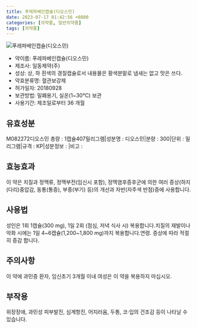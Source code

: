 ```yaml
---
title: 푸레파베인캡슐(디오스민)
date: 2023-07-17 01:42:56 +0800
categories: [의약품, 일반의약품]
tags: [의약품]
---
```

![푸레파베인캡슐(디오스민)](https://nedrug.mfds.go.kr/pbp/cmn/itemImageDownload/154609810414600051)

- 약이름: 푸레파베인캡슐(디오스민)
- 제조사: 일동제약(주)
- 성상: 상, 하 흰색의 경질캡슐로서 내용물은 황색분말로 냄새는 없고 맛은 쓰다.
- 약효분류명: 혈관보강제
- 허가일자: 20180928
- 보관방법: 밀폐용기, 실온(1~30℃) 보관
- 사용기간: 제조일로부터 36 개월
## 유효성분
M082272디오스민
총량 : 1캡슐407밀리그램|성분명 : 디오스민|분량 : 300|단위 : 밀리그램|규격 : KP|성분정보 : |비고 :
## 효능효과
이 약은 치질과 정맥류, 정맥부전(임신시 포함), 정맥염후증후군에 의한 여러 증상(하지(다리)중압감, 동통(통증), 부종(부기) 등)의 개선과 자반(자주색 반점)증에 사용합니다.
## 사용법
성인은 1회 1캡슐(300 mg), 1일 2회 (점심, 저녁 식사 시) 복용합니다.치질의 재발이나 악화 시에는 1일 4~6캡슐(1,200~1,800 mg)까지 복용합니다.연령. 증상에 따라 적절히 증감 합니다.
## 주의사항
이 약에 과민증 환자, 임신초기 3개월 이내 여성은 이 약을 복용하지 마십시오.
## 부작용
위장장애, 과민성 피부발진, 심계항진, 어지러움, 두통, 코·입의 건조감 등이 나타날 수 있습니다.
